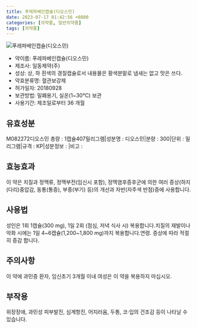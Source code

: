 ```yaml
---
title: 푸레파베인캡슐(디오스민)
date: 2023-07-17 01:42:56 +0800
categories: [의약품, 일반의약품]
tags: [의약품]
---
```

![푸레파베인캡슐(디오스민)](https://nedrug.mfds.go.kr/pbp/cmn/itemImageDownload/154609810414600051)

- 약이름: 푸레파베인캡슐(디오스민)
- 제조사: 일동제약(주)
- 성상: 상, 하 흰색의 경질캡슐로서 내용물은 황색분말로 냄새는 없고 맛은 쓰다.
- 약효분류명: 혈관보강제
- 허가일자: 20180928
- 보관방법: 밀폐용기, 실온(1~30℃) 보관
- 사용기간: 제조일로부터 36 개월
## 유효성분
M082272디오스민
총량 : 1캡슐407밀리그램|성분명 : 디오스민|분량 : 300|단위 : 밀리그램|규격 : KP|성분정보 : |비고 :
## 효능효과
이 약은 치질과 정맥류, 정맥부전(임신시 포함), 정맥염후증후군에 의한 여러 증상(하지(다리)중압감, 동통(통증), 부종(부기) 등)의 개선과 자반(자주색 반점)증에 사용합니다.
## 사용법
성인은 1회 1캡슐(300 mg), 1일 2회 (점심, 저녁 식사 시) 복용합니다.치질의 재발이나 악화 시에는 1일 4~6캡슐(1,200~1,800 mg)까지 복용합니다.연령. 증상에 따라 적절히 증감 합니다.
## 주의사항
이 약에 과민증 환자, 임신초기 3개월 이내 여성은 이 약을 복용하지 마십시오.
## 부작용
위장장애, 과민성 피부발진, 심계항진, 어지러움, 두통, 코·입의 건조감 등이 나타날 수 있습니다.
